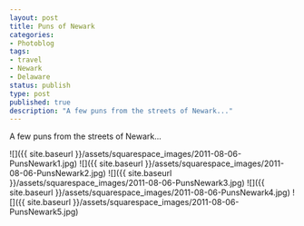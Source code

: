 ```yaml
---
layout: post
title: Puns of Newark
categories:
- Photoblog
tags:
- travel
- Newark
- Delaware
status: publish
type: post
published: true
description: "A few puns from the streets of Newark..."
---
```


A few puns from the streets of Newark...

![]({{ site.baseurl }}/assets/squarespace_images/2011-08-06-PunsNewark1.jpg)
![]({{ site.baseurl }}/assets/squarespace_images/2011-08-06-PunsNewark2.jpg)
![]({{ site.baseurl }}/assets/squarespace_images/2011-08-06-PunsNewark3.jpg)
![]({{ site.baseurl }}/assets/squarespace_images/2011-08-06-PunsNewark4.jpg)
![]({{ site.baseurl }}/assets/squarespace_images/2011-08-06-PunsNewark5.jpg)
